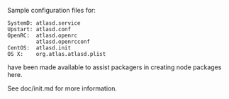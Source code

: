 Sample configuration files for:
```
SystemD: atlasd.service
Upstart: atlasd.conf
OpenRC:  atlasd.openrc
         atlasd.openrcconf
CentOS:  atlasd.init
OS X:    org.atlas.atlasd.plist
```
have been made available to assist packagers in creating node packages here.

See doc/init.md for more information.
